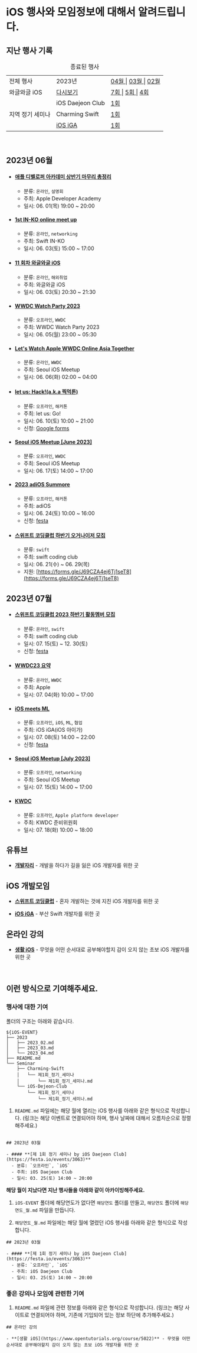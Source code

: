 # iOS 행사와 모임정보에 대해서 알려드립니다.

## 지난 행사 기록

<table>
	<caption>종료된 행사</caption>
	<tr>
    <td> 전체 행사 </td>
		<td> 2023년 </td>
		<td>
      <a href="./2023/2023_04.md"> 04월 </a> | 
			<a href="./2023/2023_03.md"> 03월 </a> | 
			<a href="./2023/2023_02.md"> 02월 </a>
		</td>
	</tr>
  <tr>
    <td> 와글와글 iOS </td>
    <td> <a href="https://youtube.com/playlist?list=PL1PI2d-NlJ8t2X2VMihKC3uyCTR9yCJeQ"> 다시보기 </a> </td>
		<td>
      <a href="https://github.com/Swift-Coding-Club/iOS-EVENT/blob/main/2023/2023_03.md#%EC%A0%9C-7%ED%9A%8C-%EC%99%80%EA%B8%80%EC%99%80%EA%B8%80-ios"> 7회 </a>
        |
			<a href="https://github.com/Swift-Coding-Club/iOS-EVENT/blob/main/2023/2023_02.md#%EC%A0%9C-5%ED%9A%8C-%EC%99%80%EA%B8%80%EC%99%80%EA%B8%80-ios"> 5회 </a>
      |
      <a href="https://github.com/Swift-Coding-Club/iOS-EVENT/blob/main/2023/2023_02.md#%EC%A0%9C-4%ED%9A%8C-%EC%99%80%EA%B8%80%EC%99%80%EA%B8%80-ios"> 4회 </a>
    	</td>
    </tr>
  </tr>
  <tr>
    <td rowspan="4" > 지역 정기 세미나 </td>
    <tr>
      <td> iOS Daejeon Club </td>
      <td>
        <a href="https://github.com/Swift-Coding-Club/iOS-EVENT/blob/main/Seminar/iOS-Dejeon-Club/%EC%A0%9C1%ED%9A%8C_%EC%A0%95%EA%B8%B0_%EC%84%B8%EB%AF%B8%EB%82%98/%EC%A0%9C1%ED%9A%8C_%EC%A0%95%EA%B8%B0_%EC%84%B8%EB%AF%B8%EB%82%98.md"> 1회 </a>
      </td>
    </tr>
    <tr>
      <td> Charming Swift </td>
      <td>
        <a href="https://github.com/Swift-Coding-Club/iOS-EVENT/blob/main/Seminar/Charming-Swift/%EC%A0%9C1%ED%9A%8C_%EC%A0%95%EA%B8%B0_%EC%84%B8%EB%AF%B8%EB%82%98/%EC%A0%9C1%ED%9A%8C_%EC%A0%95%EA%B8%B0_%EC%84%B8%EB%AF%B8%EB%82%98.md"> 1회 </a>
      </td>
    </tr>
    <tr>
      <td> <a href ="https://ios-iga.vercel.app/"> iOS iGA</td>
      <td>
        <a href="https://ios-iga.vercel.app/"> 1회 </a>
      </td>
    </tr>
  </tr>
</table>

<br />

## 2023년 06월

- #### **[애플 디벨로퍼 아카데미 상반기 마무리 총정리](https://idserve-net.zoom.us/meeting/register/tZAvf-2spz4oGdXZ7Bh4pq8S-7uD0i5moXp0#/registration)**

  - 분류: `온라인`, `설명회`
  - 주최: Apple Developer Academy
  - 일시: 06. 01(목) 19:00 ~ 20:00

- #### **[1st IN-KO online meet up](https://airtable.com/shr0DGQpYDYQkg647)**

  - 분류: `온라인`, `networking`
  - 주최: Swift IN-KO
  - 일시: 06. 03(토) 15:00 ~ 17:00

- #### **[11 회차 와글와글 iOS](https://discord.gg/CheamVKw4h)**

  - 분류: `온라인`, `해외취업`
  - 주최: 와글와글 iOS
  - 일시: 06. 03(토) 20:30 ~ 21:30

- #### **[WWDC Watch Party 2023](https://festa.io/events/3547)**

  - 분류: `오프라인`, `WWDC`
  - 주최: WWDC Watch Party 2023
  - 일시: 06. 05(월) 23:00 ~ 05:30

- #### **[Let's Watch Apple WWDC Online Asia Together](https://www.meetup.com/ko-KR/seoul-ios-meetup/events/293796757/)**

  - 분류: `온라인`, `WWDC`
  - 주최: Seoul iOS Meetup
  - 일시: 06. 06(화) 02:00 ~ 04:00

- #### **[let us: Hack!(a.k.a 찍먹톤)](https://gamma.app/docs/let-us-Go--qsr1y57vqdo5nxj?mode=doc)**

  - 분류: `오프라인`, `해커톤`
  - 주최: let us: Go!
  - 일시: 06. 10(토) 10:00 ~ 21:00
  - 신청: [Google forms](https://docs.google.com/forms/d/1if9UU46XQ6edj9oLtxp6H3gRPIGF85ENLqM4l7ytYjA/edit)

- #### **[Seoul iOS Meetup [June 2023]](https://www.meetup.com/ko-KR/seoul-ios-meetup/events/293856626/)**

  - 분류: `오프라인`, `WWDC`
  - 주최: Seoul iOS Meetup
  - 일시: 06. 17(토) 14:00 ~ 17:00

- #### **[2023 adiOS Summore]([https://gamma.app/docs/let-us-Go--qsr1y57vqdo5nxj?mode=doc](https://festa.io/events/3556))**

  - 분류: `오프라인`, `해커톤`
  - 주최: adiOS
  - 일시: 06. 24(토) 10:00 ~ 16:00
  - 신청: [festa](https://festa.io/events/3556)

- #### **[스위프트 코딩클럽 하반기 오거나이저 모집](https://forms.gle/J69CZA4ej6Tj1seT8)**

  - 분류: `swift`
  - 주최: swift coding club
  - 일시: 06. 21(수) ~ 06. 29(목)
  - 지원: [https://forms.gle/J69CZA4ej6Tj1seT8](https://forms.gle/J69CZA4ej6Tj1seT8)

## 2023년 07월

- #### **[스위프트 코딩클럽 2023 하반기 활동멤버 모집](https://festa.io/events/3672)**

  - 분류: `온라인`, `swift`
  - 주최: swift coding club
  - 일시: 07. 15(토) ~ 12. 30(토)
  - 신청: [festa](https://festa.io/events/3672)

- #### **[WWDC23 요약](https://developer.apple.com/kr/events/schedule/)**

  - 분류: `온라인`, `WWDC`
  - 주최: Apple
  - 일시: 07. 04(화) 10:00 ~ 17:00

- #### **[iOS meets ML](https://ios-iga.vercel.app/)**

  - 분류: `오프라인`, `iOS`, `ML`, `협업`
  - 주최: iOS iGA(iOS 아이가)
  - 일시: 07. 08(토) 14:00 ~ 22:00
  - 신청: [festa](https://festa.io/events/3615)
 
- #### **[Seoul iOS Meetup [July 2023]](https://www.meetup.com/seoul-ios-meetup/events/294368177)**

  - 분류: `오프라인`, `networking`
  - 주최: Seoul iOS Meetup
  - 일시: 07. 15(토) 14:00 ~ 17:00

- #### **[KWDC](https://kwdc.dev)**

  - 분류: `오프라인`, `Apple platform developer`
  - 주최: KWDC 준비위원회
  - 일시: 07. 18(화) 10:00 ~ 18:00

## 유튜브

- **[개발자리](https://www.youtube.com/@Leeo25)** - 개발을 하다가 길을 잃은 iOS 개발자를 위한 곳

## iOS 개발모임

- **[스위프트 코딩클럽](https://discord.gg/w4T2zgvbPv)** - 혼자 개발하는 것에 지친 iOS 개발자를 위한 곳

- **[iOS iGA](https://discord.gg/7BKZgFjGWV)** - 부산 Swift 개발자를 위한 곳

## 온라인 강의

- **[생활 iOS](https://www.opentutorials.org/course/5022)** - 무엇을 어떤 순서대로 공부해야할지 감이 오지 않는 초보 iOS 개발자를 위한 곳

<br>

## 이런 방식으로 기여해주세요.

### 행사에 대한 기여

폴더의 구조는 아래와 같습니다.

```
${iOS-EVENT}
├── 2023
│   ├── 2023_02.md
│   ├── 2023_03.md
│   └── 2023_04.md
├── README.md
└── Seminar
    ├── Charming-Swift
    │   └── 제1회_정기_세미나
    │       └── 제1회_정기_세미나.md
    └── iOS-Dejeon-Club
        └── 제1회_정기_세미나
            └── 제1회_정기_세미나.md
```

1. `README.md` 파일에는 해당 월에 열리는 iOS 행사를 아래와 같은 형식으로 작성합니다. (링크는 해당 이벤트로 연결되어야 하며, 행사 날짜에 대해서 오름차순으로 정렬해주세요.)

```

## 2023년 03월

- #### **[제 1회 정기 세미나 by iOS Daejeon Club](https://festa.io/events/3063)**
  - 분류: `오프라인`, `iOS`
  - 주최: iOS Daejeon Club
  - 일시: 03. 25(토) 14:00 ~ 20:00

```

**해당 월이 지났다면 지난 행사들을 아래와 같이 아카이빙해주세요.**

1. `iOS-EVENT` 폴더에 해당연도가 없다면 `해당연도` 폴더를 만들고, `해당연도` 폴더에 `해당연도_월.md` 파일을 만듭니다.

2. `해당연도_월.md` 파일에는 해당 월에 열렸던 iOS 행사를 아래와 같은 형식으로 작성합니다.

```
## 2023년 03월

- #### **[제 1회 정기 세미나 by iOS Daejeon Club](https://festa.io/events/3063)**
  - 분류: `오프라인`, `iOS`
  - 주최: iOS Daejeon Club
  - 일시: 03. 25(토) 14:00 ~ 20:00

```

### 좋은 강의나 모임에 관련한 기여

1. `README.md` 파일에 관련 정보를 아래와 같은 형식으로 작성합니다. (링크는 해당 사이트로 연결되어야 하며, 기존에 기입되어 있는 정보 하단에 추가해주세요.)

```
## 온라인 강의

- **[생활 iOS](https://www.opentutorials.org/course/5022)** - 무엇을 어떤 순서대로 공부해야할지 감이 오지 않는 초보 iOS 개발자를 위한 곳

```
